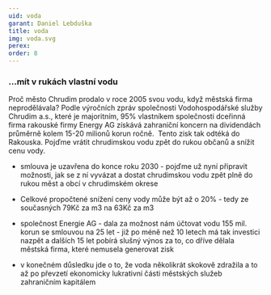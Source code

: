 ```yaml
---
uid: voda
garant: Daniel Lebduška
title: voda
img: voda.svg
perex:
order: 8
---
```


### ...mít v rukách vlastní vodu

Proč město Chrudim prodalo v roce 2005 svou vodu, když městská firma neprodělávala? Podle výročních zpráv společnosti Vodohospodářské služby Chrudim a.s., které je majoritním, 95% vlastníkem společnosti dceřinná firma rakouské firmy Energy AG získává zahraniční koncern na dividendách průměrně kolem 15-20 milionů korun ročně.  Tento zisk tak odtéká do Rakouska. Pojďme vrátit chrudimskou vodu zpět do rukou občanů a snížit cenu vody. 

 
- smlouva je uzavřena do konce roku 2030 - pojďme už nyní připravit možnosti, jak se z ní vyvázat a dostat chrudimskou vodu zpět plně do rukou měst a obcí v chrudimském okrese 

- Celkové propočtené snížení ceny vody může být až o 20% - tedy ze současných 79Kč za m3 na 63Kč za m3 

- společnost Energie AG - dala za možnost nám účtovat vodu 155 mil. korun se smlouvou na 25 let - již po méně než 10 letech má tak investici nazpět a dalších 15 let pobírá slušný výnos za to, co dříve dělala městská firma, které nemusela generovat zisk 

- v konečném důsledku jde o to, že voda několikrát skokově zdražila a to až po převzetí ekonomicky lukrativní části městských služeb zahraničním kapitálem

